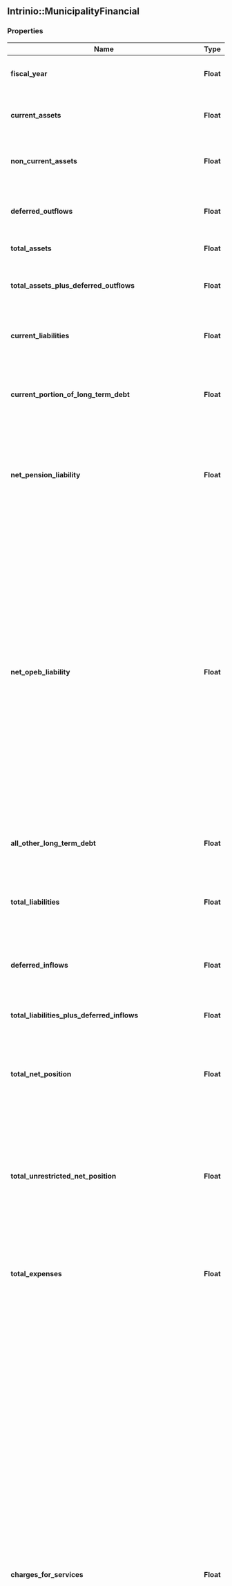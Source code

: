 ## Intrinio::MunicipalityFinancial

### Properties
Name | Type | Description | Notes
------------ | ------------- | ------------- | -------------
**fiscal_year** | **Float** | The fiscal year from which the financial data came from | [optional] 
**current_assets** | **Float** | Government-wide holdings that can be liquidated on short notice | [optional] 
**non_current_assets** | **Float** | Government-wide holdings not intended for near-term liquidation | [optional] 
**deferred_outflows** | **Float** | Government-wide consumptions of net position applicable to a future year | [optional] 
**total_assets** | **Float** | Government-wide holdings | [optional] 
**total_assets_plus_deferred_outflows** | **Float** | Sum of government-wide total assets and deferred outflows of resources | [optional] 
**current_liabilities** | **Float** | Government-wide liabilities that typically become due within one year | [optional] 
**current_portion_of_long_term_debt** | **Float** | Government-wide portion of long term obligations, such as bond and loan debt coming due within the next year | [optional] 
**net_pension_liability** | **Float** | Government-wide liability for employee pensions net of the fiduciary net position of pension plans in which the government has an interest | [optional] 
**net_opeb_liability** | **Float** | Government-wide liability for other postemployment benefits (OPEB). These are benefits (such as death benefits, life insurance, disability, and long-term care) that are paid in the period after employment and that are provided separately from a pension plan, as well as healthcare benefits paid in the period after employment, regardless of the manner in which they are provided. OPEB does not include termination benefits or termination payments for sick leave. Liability is reported net of any OPEB assets the government may control. | [optional] 
**all_other_long_term_debt** | **Float** | Government-wide liabilities not elsewhere classified | [optional] 
**total_liabilities** | **Float** | The sum of the Municipality&#39;s all other long term debt, net open liability, net pension liability, and current portion of long term debt | [optional] 
**deferred_inflows** | **Float** | Government-wide acquisitions of net position applicable to a future year | [optional] 
**total_liabilities_plus_deferred_inflows** | **Float** | Sum of government-wide liabilities and deferred inflows of resources | [optional] 
**total_net_position** | **Float** | Government-wide assets and deferred outflows less government-wide liabilities and deferred inflows | [optional] 
**total_unrestricted_net_position** | **Float** | Net amount of government-wide assets, deferred outflows of resources, liabilities, and deferred inflows of resources that are not included in the determination of net investment in capital assets or the restricted components of net position | [optional] 
**total_expenses** | **Float** | Decreases in net position that occurred during the past year, government-wide | [optional] 
**charges_for_services** | **Float** | Charges for services is the term used for a broad category of program revenues that arise from charges to customers, applicants, or others who purchase, use, or directly benefit from the goods, services, or privileges provided, or are otherwise directly affected by the services. Revenues in this category include fees charged for specific services, such as water use or garbage collection; licenses and permits, such as dog licenses, liquor licenses, and building permits; operating special assessments, such as for street cleaning or special street lighting; and any other amounts charged to service recipients. Fines and forfeitures are also included in this category because they result from direct charges to those who are otherwise directly affected by a program or service, even though they receive no benefit. Payments from other governments for goods or services should be reported in this category. | [optional] 
**operating_grants_and_contributions** | **Float** | Program-specific grants and contributions - includes revenues arising from mandatory and voluntary nonexchange transactions with other governments, organizations, or individuals that are restricted for use in a particular program. Some grants and contributions consist of capital assets or resources that are restricted for capital purposes—to purchase, construct, or renovate capital assets associated with a specific program. These should be reported separately from grants and contributions that may be used either for operating expenses or for capital expenditures of the program at the discretion of the reporting government. These categories of program revenue are specifically attributable to a program and reduce the net expense of that program to the reporting government. For example, a state may provide an operating grant to a county sheriff&#39;s department for a drug-awareness-and-enforcement program. | [optional] 
**capital_grants_and_contributions** | **Float** | Program-specific grants and contributions - includes revenues arising from mandatory and voluntary nonexchange transactions with other governments, organizations, or individuals that are restricted for use in a particular program. Some grants and contributions consist of capital assets or resources that are restricted for capital purposes—to purchase, construct, or renovate capital assets associated with a specific program. These should be reported separately from grants and contributions that may be used either for operating expenses or for capital expenditures of the program at the discretion of the reporting government. These categories of program revenue are specifically attributable to a program and reduce the net expense of that program to the reporting government. For example, a state may provide a capital grant to finance construction of a new jail. | [optional] 
**general_revenues** | **Float** | All revenues are general revenues unless they are required to be reported as program revenues. All taxes, even those that are levied for a specific purpose, are general revenues and should be reported by type of tax—for example, sales tax, property tax, franchise tax, income tax. All other nontax revenues (including interest, grants, and contributions) that do not meet the criteria to be reported as program revenues should also be reported as general revenues. General revenues should be reported after total net expense of the government&#39;s functions. | [optional] 
**other_revenues** | **Float** | Government-wide revenues not elsewhere classified | [optional] 
**total_revenues** | **Float** | Increases in net position that occurred during the past year, government-wide | [optional] 
**change_in_net_assets** | **Float** | Difference between the government&#39;s net position at the end of the fiscal year and the government&#39;s net position at the beginning of the fiscal year | [optional] 
**non_spendable_general_fund_balance** | **Float** | The portion of general fund balance classified as nonspendable. The nonspendable fund balance classification includes amounts that cannot be spent because they are either (a) not in spendable form or (b) legally or contractually required to be maintained intact. The “not in spendable form” criterion includes items that are not expected to be converted to cash, for example, inventories and prepaid amounts. It also includes the long-term amount of loans and notes receivable, as well as property acquired for resale. However, if the use of the proceeds from the collection of those receivables or from the sale of those properties is restricted, committed, or assigned, then they should be included in the appropriate fund balance classification (restricted, committed, or assigned), rather than nonspendable fund balance. The corpus (or principal) of a permanent fund is an example of an amount that is legally or contractually required to be maintained intact. | [optional] 
**restricted_general_fund_balance** | **Float** | The portion of general fund balance classified as restricted. Fund balance should be reported as restricted when constraints placed on the use of resources are either (a) Externally imposed by creditors (such as through debt covenants), grantors, contributors, or laws or regulations of other governments or (b) Imposed by law through constitutional provisions or enabling legislation. | [optional] 
**committed_general_fund_balance** | **Float** | The portion of general fund balance classified as committed. Amounts that can only be used for specific purposes pursuant to constraints imposed by formal action of the government’s highest level of decision-making authority should be reported as committed fund balance. Those committed amounts cannot be used for any other purpose unless the government removes or changes the specified use by taking the same type of action (for example, legislation, resolution, ordinance) it employed to previously commit those amounts. The authorization specifying the purposes for which amounts can be used should have the consent of both the legislative and executive branches of the government, if applicable. Committed fund balance also should incorporate contractual obligations to the extent that existing resources in the fund have been specifically committed for use in satisfying those contractual requirements. | [optional] 
**unassigned_general_fund_balance** | **Float** | The portion of general fund balance classified as unassigned. Unassigned fund balance is the residual classification for the general fund. This classification represents fund balance that has not been assigned to other funds and that has not been restricted, committed, or assigned to specific purposes within the general fund. The general fund should be the only fund that reports a positive unassigned fund balance amount. In other governmental funds, if expenditures incurred for specific purposes exceeded the amounts restricted, committed, or assigned to those purposes, it may be necessary to report a negative unassigned fund balance. | [optional] 
**assigned_general_fund_balance** | **Float** | The portion of general fund balance classified as assigned. Amounts that are constrained by the government’s intent to be used for specific purposes, but are neither restricted nor committed, should be reported as assigned fund balance, except for stabilization arrangements.. Intent should be expressed by (a) the governing body itself or (b) a body (a budget or finance committee, for example) or official to which the governing body has delegated the authority to assign amounts to be used for specific purposes. | [optional] 
**total_general_fund_balance** | **Float** | General fund balance in all classifications. Fund balance is the difference between governmental fund assets and deferred outflows of resources, and liabilities and deferred inflows of resources. It is sometimes referred to as fund equity. The general fund is used to account for and report all financial resources not accounted for and reported in another governmental fund. | [optional] 
**non_spendable_governmental_fund_balance** | **Float** | For all governmental funds, the aggregate of fund balances that are classified as nonspendable. The nonspendable fund balance classification includes amounts that cannot be spent because they are either (a) not in spendable form or (b) legally or contractually required to be maintained intact. The “not in spendable form” criterion includes items that are not expected to be converted to cash, for example, inventories and prepaid amounts. It also includes the long-term amount of loans and notes receivable, as well as property acquired for resale. However, if the use of the proceeds from the collection of those receivables or from the sale of those properties is restricted, committed, or assigned, then they should be included in the appropriate fund balance classification (restricted, committed, or assigned), rather than nonspendable fund balance. | [optional] 
**restricted_governmental_fund_balance** | **Float** | For all governmental funds, the aggregate of fund balances that are classified as restricted. Fund balance should be reported as restricted when constraints placed on the use of resources are either (a) Externally imposed by creditors (such as through debt covenants), grantors, contributors, or laws or regulations of other governments; or (b) Imposed by law through constitutional provisions or enabling legislation. | [optional] 
**committed_governmental_fund_balance** | **Float** | For all governmental funds, the aggregate of fund balances that are classified as committed. Amounts that can only be used for specific purposes pursuant to constraints imposed by formal action of the government’s highest level of decision-making authority should be reported as committed fund balance. Those committed amounts cannot be used for any other purpose unless the government removes or changes the specified use by taking the same type of action (for example, legislation, resolution, ordinance) it employed to previously commit those amounts. The authorization specifying the purposes for which amounts can be used should have the consent of both the legislative and executive branches of the government, if applicable. Committed fund balance also should incorporate contractual obligations to the extent that existing resources in the fund have been specifically committed for use in satisfying those contractual requirements. | [optional] 
**unassigned_governmental_fund_balance** | **Float** | For all governmental funds, the aggregate of fund balances that are classified as unassigned. Unassigned fund balance is the residual classification for the general fund. This classification represents fund balance that has not been assigned to other funds and that has not been restricted, committed, or assigned to specific purposes within the general fund. The general fund should be the only fund that reports a positive unassigned fund balance amount. In other governmental funds, if expenditures incurred for specific purposes exceeded the amounts restricted, committed, or assigned to those purposes, it may be necessary to report a negative unassigned fund balance. | [optional] 
**assigned_governmental_fund_balance** | **Float** | For all governmental funds, the aggregate of fund balances that are classified as assigned. Amounts that are constrained by the government’s intent to be used for specific purposes, but are neither restricted nor committed, should be reported as assigned fund balance, except for stabilization arrangements.. Intent should be expressed by (a) the governing body itself or (b) a body (a budget or finance committee, for example) or official to which the governing body has delegated the authority to assign amounts to be used for specific purposes. | [optional] 
**total_governmental_fund_balance** | **Float** | For all governmental funds, the aggregate of all fund balances in any classification. Fund balance is the difference between governmental fund assets and deferred outflows of resources, and liabilities and deferred inflows of resources. It is sometimes referred to as fund equity. Governmental funds are used to account for general government activities that are financed primarily through taxes, intergovernmental revenues, and other nonexchange revenues. | [optional] 
**general_fund_revenues** | **Float** | Increases in financial resources attributable to the general fund. The general fund is used to account for and report all financial resources not accounted for and reported in another governmental fund. | [optional] 
**general_fund_expenditures** | **Float** | Decreases in financial resources attributable to the general fund. The general fund is used to account for and report all financial resources not accounted for and reported in another governmental fund. | [optional] 
**general_fund_revenues_over_under_expenditure** | **Float** | Difference between general fund revenues and expenditures.  If positive, this amount is called a surplus.  If negative, it represents a deficit. The general fund is used to account for and report all financial resources not accounted for and reported in another governmental fund. | [optional] 
**governmental_fund_revenues** | **Float** | Increases in financial resources attributable to any governmental fund. Governmental funds are used to account for general government activities that are financed primarily through taxes, intergovernmental revenues, and other nonexchange revenues. | [optional] 
**governmental_fund_expenditures** | **Float** | Decreases in financial resources attributable to any governmental fund. Governmental funds are used to account for general government activities that are financed primarily through taxes, intergovernmental revenues, and other nonexchange revenues. | [optional] 
**governmental_fund_revenues_over_under_expenditure** | **Float** | Difference between revenues and expenditures attributable to all governmental funds.  If positive, this amount is called a surplus.  If negative, it represents a deficit. Governmental funds are used to account for general government activities that are financed primarily through taxes, intergovernmental revenues, and other nonexchange revenues. | [optional] 


